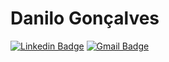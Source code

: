 # Danilo Gonçalves

[![Linkedin Badge](https://img.shields.io/badge/-goncadanilo-blue?style=flat-square&logo=Linkedin&logoColor=white&link=https://www.linkedin.com/in/goncadanilo/)](https://www.linkedin.com/in/goncadanilo/)
[![Gmail Badge](https://img.shields.io/badge/-gonca.danilo@gmail.com-c14438?style=flat-square&logo=Gmail&logoColor=white&link=mailto:gonca.danilo@gmail.com)](mailto:gonca.danilo@gmail.com)
